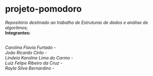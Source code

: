 # projeto-pomodoro
*Repositório destinado ao trabalho de Estruturas de dados e análise de algoritmos;*
**<br /> Integrantes:**

*<br /> Carolina Flavia Furtado -*
*<br /> João Ricardo Cirilo -*
*<br /> Lindeia Karoline Lima do Carmo -*
*<br /> Luiz Felipe Ribeiro da Cruz -* 
*<br /> Rayla Silva Bernardino -*
